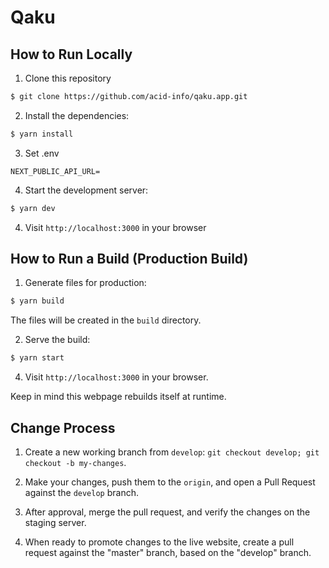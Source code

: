 # Qaku

## How to Run Locally

1. Clone this repository

```bash
$ git clone https://github.com/acid-info/qaku.app.git
```

2. Install the dependencies:

```bash
$ yarn install
```

3. Set .env

```
NEXT_PUBLIC_API_URL=
```

4. Start the development server:

```bash
$ yarn dev
```

4. Visit `http://localhost:3000` in your browser

## How to Run a Build (Production Build)

1. Generate files for production:

```bash
$ yarn build
```

The files will be created in the `build` directory.

2. Serve the build:

```bash
$ yarn start
```

4. Visit `http://localhost:3000` in your browser.

Keep in mind this webpage rebuilds itself at runtime.

## Change Process

1. Create a new working branch from `develop`: `git checkout develop; git checkout -b my-changes`.

2. Make your changes, push them to the `origin`, and open a Pull Request against the `develop` branch.

3. After approval, merge the pull request, and verify the changes on the staging server.

4. When ready to promote changes to the live website, create a pull request against the "master" branch, based on the "develop" branch.



